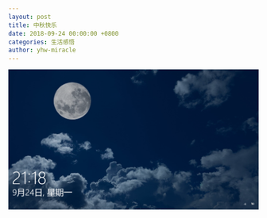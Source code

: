 ```yaml
---
layout: post
title: 中秋快乐
date: 2018-09-24 00:00:00 +0800
categories: 生活感悟
author: yhw-miracle
---
```

![](/images/2018/September/mid-autumn.png)
